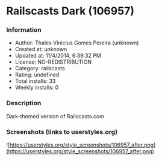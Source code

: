 # Railscasts Dark (106957)

### Information
- Author: Thales Vinicius Gomes Pereira (unknown)
- Created at: unknown
- Updated at: 11/4/2014, 6:39:32 PM
- License: NO-REDISTRIBUTION
- Category: railscasts
- Rating: undefined
- Total installs: 33
- Weekly installs: 0


### Description
Dark-themed version of Railscasts.com


### Screenshots (links to userstyles.org)
![https://userstyles.org/style_screenshots/106957_after.png](https://userstyles.org/style_screenshots/106957_after.png)


